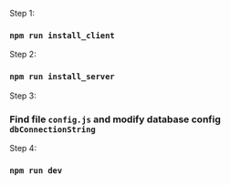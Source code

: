 

Step 1: 
### `npm run install_client`

Step 2:
### `npm run install_server`

Step 3: 
### Find file `config.js` and modify database config `dbConnectionString`

Step 4: 
### `npm run dev`